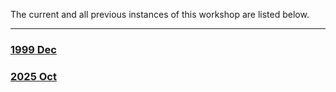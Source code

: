 The current and all previous instances of this workshop are listed below.
<hr>
<div class='workshop-list'>
<h3><a href='https://wcs-umea.github.io/kursledarutbildning-steg1/0000/'>1999 Dec</a></h3><h3><a href='https://wcs-umea.github.io/kursledarutbildning-steg1/2510/'>2025 Oct</a></h3></div>
